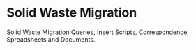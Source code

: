 # Solid Waste Migration

Solid Waste Migration  Queries, Insert Scripts, Correspondence, Spreadsheets and Documents.